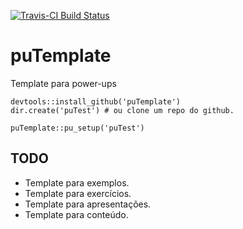 [![Travis-CI Build Status](https://travis-ci.org/curso-r/puTemplate.svg?branch=master)](https://travis-ci.org/curso-r/puTemplate)

# puTemplate

Template para power-ups

```
devtools::install_github('puTemplate')
dir.create('puTest') # ou clone um repo do github.

puTemplate::pu_setup('puTest')
```

## TODO

- Template para exemplos.
- Template para exercícios.
- Template para apresentações.
- Template para conteúdo.
